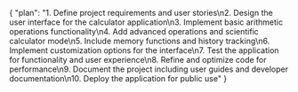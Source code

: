 {
  "plan": "1. Define project requirements and user stories\n2. Design the user interface for the calculator application\n3. Implement basic arithmetic operations functionality\n4. Add advanced operations and scientific calculator mode\n5. Include memory functions and history tracking\n6. Implement customization options for the interface\n7. Test the application for functionality and user experience\n8. Refine and optimize code for performance\n9. Document the project including user guides and developer documentation\n10. Deploy the application for public use"
}